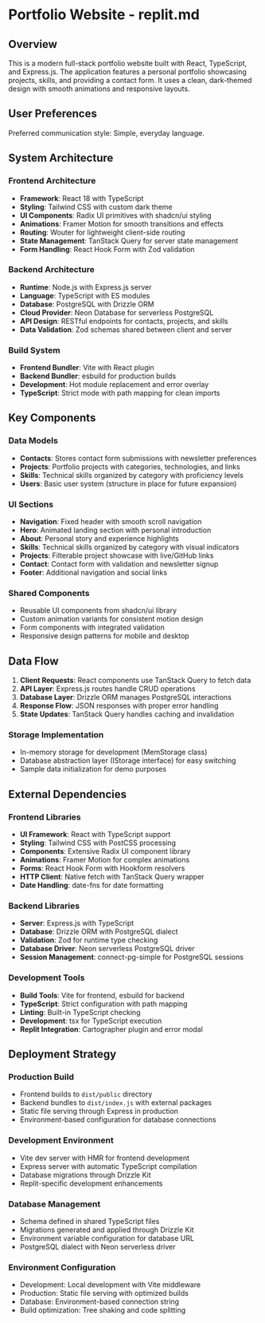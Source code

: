 # Portfolio Website - replit.md

## Overview

This is a modern full-stack portfolio website built with React, TypeScript, and Express.js. The application features a personal portfolio showcasing projects, skills, and providing a contact form. It uses a clean, dark-themed design with smooth animations and responsive layouts.

## User Preferences

Preferred communication style: Simple, everyday language.

## System Architecture

### Frontend Architecture
- **Framework**: React 18 with TypeScript
- **Styling**: Tailwind CSS with custom dark theme
- **UI Components**: Radix UI primitives with shadcn/ui styling
- **Animations**: Framer Motion for smooth transitions and effects
- **Routing**: Wouter for lightweight client-side routing
- **State Management**: TanStack Query for server state management
- **Form Handling**: React Hook Form with Zod validation

### Backend Architecture
- **Runtime**: Node.js with Express.js server
- **Language**: TypeScript with ES modules
- **Database**: PostgreSQL with Drizzle ORM
- **Cloud Provider**: Neon Database for serverless PostgreSQL
- **API Design**: RESTful endpoints for contacts, projects, and skills
- **Data Validation**: Zod schemas shared between client and server

### Build System
- **Frontend Bundler**: Vite with React plugin
- **Backend Bundler**: esbuild for production builds
- **Development**: Hot module replacement and error overlay
- **TypeScript**: Strict mode with path mapping for clean imports

## Key Components

### Data Models
- **Contacts**: Stores contact form submissions with newsletter preferences
- **Projects**: Portfolio projects with categories, technologies, and links
- **Skills**: Technical skills organized by category with proficiency levels
- **Users**: Basic user system (structure in place for future expansion)

### UI Sections
- **Navigation**: Fixed header with smooth scroll navigation
- **Hero**: Animated landing section with personal introduction
- **About**: Personal story and experience highlights
- **Skills**: Technical skills organized by category with visual indicators
- **Projects**: Filterable project showcase with live/GitHub links
- **Contact**: Contact form with validation and newsletter signup
- **Footer**: Additional navigation and social links

### Shared Components
- Reusable UI components from shadcn/ui library
- Custom animation variants for consistent motion design
- Form components with integrated validation
- Responsive design patterns for mobile and desktop

## Data Flow

1. **Client Requests**: React components use TanStack Query to fetch data
2. **API Layer**: Express.js routes handle CRUD operations
3. **Database Layer**: Drizzle ORM manages PostgreSQL interactions
4. **Response Flow**: JSON responses with proper error handling
5. **State Updates**: TanStack Query handles caching and invalidation

### Storage Implementation
- In-memory storage for development (MemStorage class)
- Database abstraction layer (IStorage interface) for easy switching
- Sample data initialization for demo purposes

## External Dependencies

### Frontend Libraries
- **UI Framework**: React with TypeScript support
- **Styling**: Tailwind CSS with PostCSS processing
- **Components**: Extensive Radix UI component library
- **Animations**: Framer Motion for complex animations
- **Forms**: React Hook Form with Hookform resolvers
- **HTTP Client**: Native fetch with TanStack Query wrapper
- **Date Handling**: date-fns for date formatting

### Backend Libraries
- **Server**: Express.js with TypeScript
- **Database**: Drizzle ORM with PostgreSQL dialect
- **Validation**: Zod for runtime type checking
- **Database Driver**: Neon serverless PostgreSQL driver
- **Session Management**: connect-pg-simple for PostgreSQL sessions

### Development Tools
- **Build Tools**: Vite for frontend, esbuild for backend
- **TypeScript**: Strict configuration with path mapping
- **Linting**: Built-in TypeScript checking
- **Development**: tsx for TypeScript execution
- **Replit Integration**: Cartographer plugin and error modal

## Deployment Strategy

### Production Build
- Frontend builds to `dist/public` directory
- Backend bundles to `dist/index.js` with external packages
- Static file serving through Express in production
- Environment-based configuration for database connections

### Development Environment
- Vite dev server with HMR for frontend development
- Express server with automatic TypeScript compilation
- Database migrations through Drizzle Kit
- Replit-specific development enhancements

### Database Management
- Schema defined in shared TypeScript files
- Migrations generated and applied through Drizzle Kit
- Environment variable configuration for database URL
- PostgreSQL dialect with Neon serverless driver

### Environment Configuration
- Development: Local development with Vite middleware
- Production: Static file serving with optimized builds
- Database: Environment-based connection string
- Build optimization: Tree shaking and code splitting